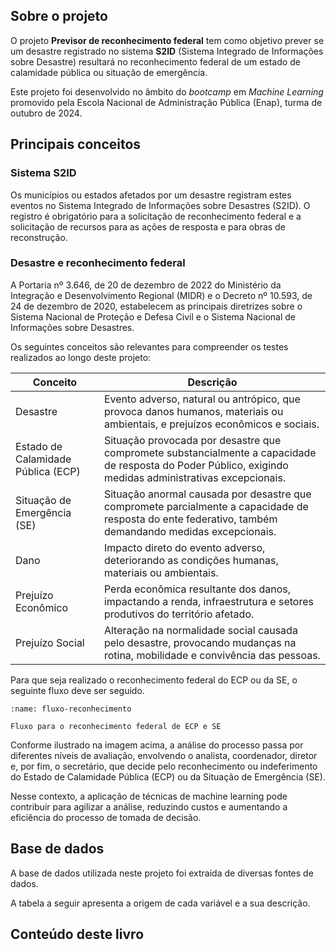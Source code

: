 ## Sobre o projeto

O projeto **Previsor de reconhecimento federal** tem como objetivo prever se um desastre registrado no sistema **S2ID** (Sistema Integrado de Informações sobre Desastre) resultará no reconhecimento federal de um estado de calamidade pública ou situação de emergência.

Este projeto foi desenvolvido no âmbito do *bootcamp* em *Machine Learning* promovido pela Escola Nacional de Administração Pública (Enap), turma de outubro de 2024.

## Principais conceitos

### Sistema S2ID

Os municípios ou estados afetados por um desastre registram estes eventos no Sistema Integrado de Informações sobre Desastres (S2ID). O registro é obrigatório para a solicitação de reconhecimento federal e a solicitação de recursos para as ações de resposta e para obras de reconstrução.

### Desastre e reconhecimento federal

A Portaria nº 3.646, de 20 de dezembro de 2022 do Ministério da Integração e Desenvolvimento Regional (MIDR) e o Decreto nº 10.593, de 24 de dezembro de 2020, estabelecem as principais diretrizes sobre o Sistema Nacional de Proteção e Defesa Civil e o Sistema Nacional de Informações sobre Desastres.

Os seguintes conceitos são relevantes para compreender os testes realizados ao longo deste projeto:

| Conceito        | Descrição                                                                                                                                                       |
|-----------------|-----------------------------------------------------------------------------------------------------------------------------------------------------------------|
| Desastre        | Evento adverso, natural ou antrópico, que provoca danos humanos, materiais ou ambientais, e prejuízos econômicos e sociais.                                       |
| Estado de Calamidade Pública (ECP)| Situação provocada por desastre que compromete substancialmente a capacidade de resposta do Poder Público, exigindo medidas administrativas excepcionais.          |
| Situação de Emergência (SE)| Situação anormal causada por desastre que compromete parcialmente a capacidade de resposta do ente federativo, também demandando medidas excepcionais.             |
| Dano            | Impacto direto do evento adverso, deteriorando as condições humanas, materiais ou ambientais.                                                                     |
| Prejuízo Econômico | Perda econômica resultante dos danos, impactando a renda, infraestrutura e setores produtivos do território afetado.                                              |
| Prejuízo Social | Alteração na normalidade social causada pelo desastre, provocando mudanças na rotina, mobilidade e convivência das pessoas.                                        |

Para que seja realizado o reconhecimento federal do ECP ou da SE, o seguinte fluxo deve ser seguido.

```{figure} ./figures/fluxo_reconhecimento.png
:name: fluxo-reconhecimento

Fluxo para o reconhecimento federal de ECP e SE
```

Conforme ilustrado na imagem acima, a análise do processo passa por diferentes níveis de avaliação, envolvendo o analista, coordenador, diretor e, por fim, o secretário, que decide pelo reconhecimento ou indeferimento do Estado de Calamidade Pública (ECP) ou da Situação de Emergência (SE).

Nesse contexto, a aplicação de técnicas de machine learning pode contribuir para agilizar a análise, reduzindo custos e aumentando a eficiência do processo de tomada de decisão.

## Base de dados

A base de dados utilizada neste projeto foi extraída de diversas fontes de dados.

A tabela a seguir apresenta a origem de cada variável e a sua descrição.

## Conteúdo deste livro

```{tableofcontents}
```
